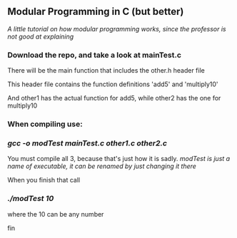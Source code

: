 ## Modular Programming in C (but better)

*A little tutorial on how modular programming works, since the professor
is not good at explaining*

### **Download the repo, and take a look at mainTest.c**

There will be the main function that includes the other.h header file

This header file contains the function definitions 'add5' and 'multiply10'

And other1 has the actual function for add5, while other2 has the one for multiply10

### **When compiling use:**

### **_gcc -o modTest mainTest.c other1.c other2.c_**

You must compile all 3, because that's just how it is sadly.
*modTest is just a name of executable, it can be renamed by just changing it there*

When you finish that call

### **_./modTest 10_**

where the 10 can be any number

fin
